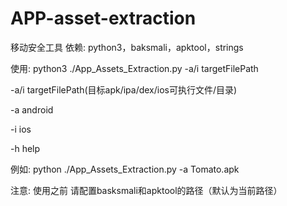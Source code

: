 # APP-asset-extraction
移动安全工具
依赖:
python3，baksmali，apktool，strings

使用:
python3 ./App_Assets_Extraction.py -a/i targetFilePath

-a/i targetFilePath(目标apk/ipa/dex/ios可执行文件/目录)

-a android

-i ios

-h help

例如:
python ./App_Assets_Extraction.py -a Tomato.apk

注意:
使用之前 请配置basksmali和apktool的路径（默认为当前路径）
